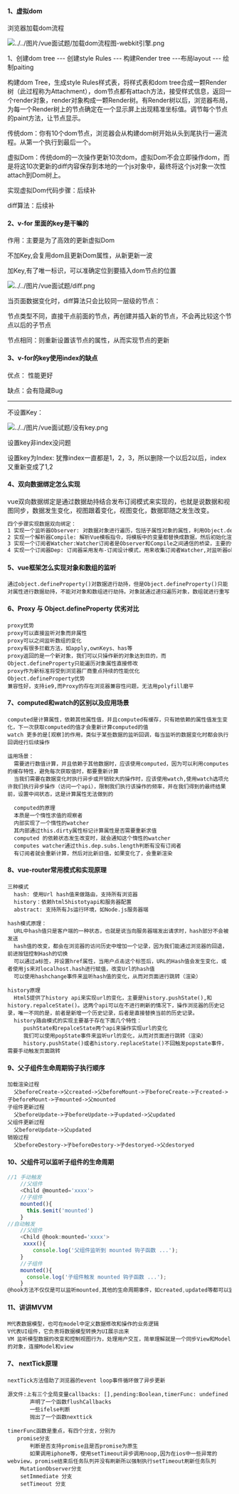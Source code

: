 #### 1、虚拟dom

浏览器加载dom流程

![../../图片/vue面试题/加载dom流程图-webkit引擎.png](../../图片/vue面试题/加载dom流程图-webkit引擎.png)

1、创建dom tree --- 创建style Rules --- 构建Render tree ---布局layout --- 绘制paiting

构建dom Tree，生成style Rules样式表，将样式表和dom tree合成一颗Render树（此过程称为Attachment），dom节点都有attach方法，接受样式信息，返回一个render对象，render对象构成一颗Render树。有Render树以后，浏览器布局，为每一个Render树上的节点确定在一个显示屏上出现精准坐标值。调节每个节点的paint方法，让节点显示。

传统dom：你有10个dom节点，浏览器会从构建dom树开始从头到尾执行一遍流程。从第一个执行到最后一个。

虚拟Dom：传统dom的一次操作更新10次dom，虚拟Dom不会立即操作dom，而是将这10次更新的diff内容保存到本地的一个js对象中，最终将这个js对象一次性attach到Dom树上。

实现虚拟Dom代码步骤：后续补

diff算法：后续补

#### 2、v-for 里面的key是干嘛的

作用：主要是为了高效的更新虚拟Dom

不加Key,会复用dom且更新Dom属性，从新更新一波

加Key,有了唯一标识，可以准确定位到要插入dom节点的位置

![../../图片/vue面试题/diff.png](../../图片/vue面试题/diff.png)

当页面数据变化时，diff算法只会比较同一层级的节点：

节点类型不同，直接干点前面的节点，再创建并插入新的节点，不会再比较这个节点以后的子节点

节点相同：则重新设置该节点的属性，从而实现节点的更新

#### 3、v-for的key使用index的缺点

优点： 性能更好

缺点：会有隐藏Bug

---------------------------------------------------------------------------------------

不设置Key：

![../../图片/vue面试题/没有key.png](../../图片/vue面试题/没有key.png)

设置key非index没问题

设置key为Index: 犹豫index一直都是1，2，3，所以删除一个以后2以后，index又重新变成了1,2

#### 4、双向数据绑定怎么实现

vue双向数据绑定是通过数据劫持结合发布订阅模式来实现的，也就是说数据和视图同步，数据发生变化，视图跟着变化，视图变化，数据耶随之发生改变。

```tex
四个步骤实现数据双向绑定：
1 实现一个监听器Observer: 对数据对象进行遍历，包括子属性对象的属性，利用Object.defineProperty()对属性都加上setter、getter。这样的话，给这个对象的某一个值赋值，就会触发setter,那么就能监听到数据变化。
2 实现一个解析器Compile: 解析Vue模板指令，将模板中的变量都替换成数据，然后初始化渲染页面视图，并将每个指令对应的节点绑定更新函数，添加监听数据的订阅者，一旦数据有变动，收到通知，调用更新函数进行数据更新
3 实现一个订阅者Watcher:Watcher订阅者是Observer和Compile之间通信的桥梁，主要的任务是订阅Observer中的属性值变化的消息，当收到属性值变化的消息时，触发解析器Compile中对应的函数
4 实现一个订阅器Dep: 订阅器采用发布-订阅设计模式，用来收集订阅者Watcher,对监听器observer和订阅者Watcher进行统一管理
```

#### 5、vue框架怎么实现对象和数组的监听

```tx
通过object.defineProperty()对数据进行劫持，但是Object.defineProperty()只能对属性进行数据劫持，不能对对象和数组进行劫持。对象就通过递归遍历对象，数组就进行重写
```

#### 6、Proxy 与 Object.defineProperty 优劣对比

```tx
proxy优势
proxy可以直接监听对象而非属性
proxy可以之间监听数组的变化
proxy有很多拦截方法，如apply,ownKeys、has等
proxy返回的是一个新对象，我们可以只操作新的对象达到目的，而Object.defineProperty只能遍历对象属性直接修改
proxy作为新标准将受到浏览器厂商重点持续的性能优化
Object.defineProperty优势
兼容性好，支持ie9,而Proxy的存在浏览器兼容性问题，无法用polyfill磨平
```

#### 7、computed和watch的区别以及应用场景

```
computed是计算属性，依赖其他属性值，并且computed有缓存，只有她依赖的属性值发生变化，下一次获取computed的值才会重新计算computed的值
watch 更多的是[观察]的作用，类似于某些数据的监听回调，每当监听的数据变化时都会执行回调经行后续操作

运用场景：
  需要进行数值计算，并且依赖于其他数据时，应该使用computed，因为可以利用computes的缓存特性，避免每次获取值时，都要重新计算
  当我们需要在数据变化时执行异步或开销较大的操作时，应该使用watch,使用watch选项允许我们执行异步操作（访问一个api），限制我们执行该操作的频率，并在我们得到的最终结果前，设置中间状态，这是计算属性无法做到的
  
  computed的原理
  本质是一个惰性求值的观察者
  内部实现了一个惰性的watcher
  其内部通过this.dirty属性标记计算属性是否需要重新求值
  computed 的依赖状态发生改变时，就会通知这个惰性的watcher
  computes watcher通过this.dep.subs.length判断有没有订阅者
  有订阅者就会重新计算，然后对比新旧值，如果变化了，会重新渲染
```

#### 8、vue-router常用模式和实现原理

```
三种模式
  hash: 使用Url hash值来做路由，支持所有浏览器
  history：依赖html5histotyapi和服务器配置
  abstract: 支持所有Js运行环境，如Node.js服务器端
  
hash模式原理：
  URL中hash值只是客户端的一种状态，也就是说当向服务器端发出请求时，hash部分不会被发送
  hash值的改变，都会在浏览器的访问历史中增加一个记录，因为我们能通过浏览器的回退，前进按钮控制Hash的切换
  可以通过a标签，并设置href属性，当用户点击这个标签后，URL的Hash值会发生变化，或者使用js来对localhost.hash进行赋值，改变Url的hash值
  可以使用hashchange事件来监听hash值的变化，从而对页面进行跳转（渲染）
 
history原理
  Html5提供了history api来实现url的变化，主要是history.pushState(),和history.repalceState()。这两个api可以在不进行刷新的情况下，操作浏览器的历史记录，唯一不同的是，前者是新增一个历史记录，后者是直接替换当前的历史记录。
  history路由模式的实现主要基于存在下面几个特性：
     pushState和repalceState两个api来操作实现url的变化
     我们可以使用popState事件来监听url的变化，从而对页面进行跳转（渲染）
     history.pushState()或者history.replaceState()不回触发popstate事件，需要手动触发页面跳转
```

####  9、父子组件生命周期钩子执行顺序

```
加载渲染过程
  父beforeCreate->父created->父beforeMount->子beforeCreate->子created->子beforeMount->子mounted->父mounted
子组件更新过程
  父beforeUpdate->子beforeUpdate->子updated->父updated
父组件更新过程
  父beforeUpdate->父updated
销毁过程
  父beforeDestory->子beforeDestory->子destoryed->父destoryed
```

#### 10、父组件可以监听子组件的生命周期

```js
//1 手动触发
    //父组件
    <Child @mounted='xxxx'>
    //子组件
    mounted(){
      this.$emit('mounted')
    }
//自动触发
    //父组件
    <Child @hook:mounted='xxxx'>
     xxxx(){
        console.log('父组件监听到 mounted 钩子函数 ...');
    }
    //子组件
    mounted(){
      console.log('子组件触发 mounted 钩子函数 ...');
    }
@hook方法不仅仅是可以监听mounted,其他的生命周期事件，如created,updated等都可以监听
```

#### 11、讲讲MVVM

```
M代表数据模型，也可在model中定义数据修改和操作的业务逻辑
V代表UI组件，它负责将数据模型转换为UI展示出来
VM 监听模型数据的改变和控制视图行为，处理用户交互，简单理解就是一个同步View和Model的对象，连接Model和view
```



#### 7、 nextTick原理

```
nextTick方法借助了浏览器的event loop事件循环做了异步更新

源文件:上有三个全局变量callbacks: [],pending:Boolean,timerFunc: undefined
       声明了一个函数flushCallbacks
       一些ifelse判断
       抛出了一个函数nexttick
       
timerFunc函数是重点，有四个分支，分别为
   promise分支
       判断是否支持promise且是否promise为原生
       如果调用iphone等，使用setTimeout异步调用noop,因为在ios中一些异常的webview，promise结束后任务队列并没有刷新所以强制执行setTimeout刷新任务队列
    MutationObserver分支
    setImmediate 分支
    setTimeout 分支
```

